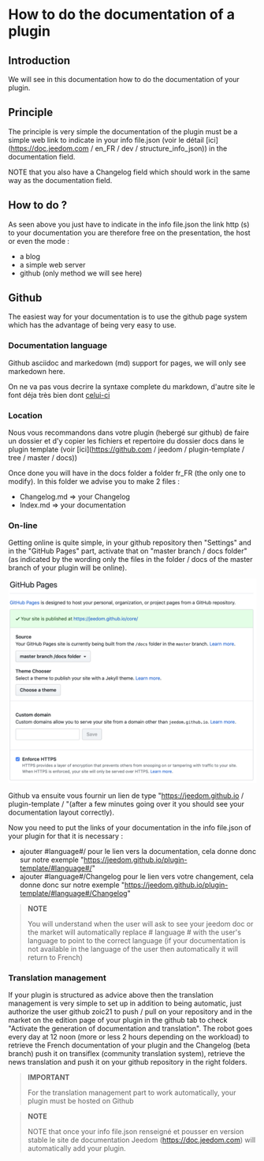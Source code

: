 # How to do the documentation of a plugin

## Introduction

We will see in this documentation how to do the documentation of your plugin.

## Principle

The principle is very simple the documentation of the plugin must be a simple web link to indicate in your info file.json (voir le détail [ici](https://doc.jeedom.com / en_FR / dev / structure_info_json)) in the documentation field.

NOTE that you also have a Changelog field which should work in the same way as the documentation field.

## How to do ?

As seen above you just have to indicate in the info file.json the link http (s) to your documentation you are therefore free on the presentation, the host or even the mode : 

- a blog
- a simple web server
- github (only method we will see here)

## Github

The easiest way for your documentation is to use the github page system which has the advantage of being very easy to use.

### Documentation language

Github asciidoc and markedown (md) support for pages, we will only see markedown here.

On ne va pas vous decrire la syntaxe complete du markdown, d'autre site le font déja très bien dont [celui-ci](https://guides.github.com/pdfs/markdown-cheatsheet-online.pdf)

### Location

Nous vous recommandons dans votre plugin (hebergé sur github) de faire un dossier et d'y copier les fichiers et repertoire du dossier docs dans le plugin template (voir [ici](https://github.com / jeedom / plugin-template / tree / master / docs))

Once done you will have in the docs folder a folder fr_FR (the only one to modify). In this folder we advise you to make 2 files : 

- Changelog.md => your Changelog
- Index.md => your documentation

### On-line

Getting online is quite simple, in your github repository then "Settings" and in the "GitHub Pages" part, activate that on "master branch / docs folder" (as indicated by the wording only the files in the folder / docs of the master branch of your plugin will be online). 

![doc-github](images/tutoDoc.png)

Github va ensuite vous fournir un lien de type "https://jeedom.github.io / plugin-template / "(after a few minutes going over it you should see your documentation layout correctly).

Now you need to put the links of your documentation in the info file.json of your plugin for that it is necessary : 

- ajouter #language#/ pour le lien vers la documentation, cela donne donc sur notre exemple "https://jeedom.github.io/plugin-template/#language#/"
- ajouter #language#/Changelog pour le lien vers votre changement, cela donne donc sur notre exemple "https://jeedom.github.io/plugin-template/#language#/Changelog"

> **NOTE**
>
> You will understand when the user will ask to see your jeedom doc or the market will automatically replace # language # with the user's language to point to the correct language (if your documentation is not available in the language of the user then automatically it will return to French)

### Translation management

If your plugin is structured as advice above then the translation management is very simple to set up in addition to being automatic, just authorize the user github zoic21 to push / pull on your repository and in the market on the edition page of your plugin in the github tab to check "Activate the generation of documentation and translation". The robot goes every day at 12 noon (more or less 2 hours depending on the workload) to retrieve the French documentation of your plugin and the Changelog (beta branch) push it on transiflex (community translation system), retrieve the news translation and push it on your github repository in the right folders.


> **IMPORTANT**
>
> For the translation management part to work automatically, your plugin must be hosted on Github

> **NOTE**
>
> NOTE that once your info file.json renseigné et pousser en version stable le site de documentation Jeedom (https://doc.jeedom.com) will automatically add your plugin.
